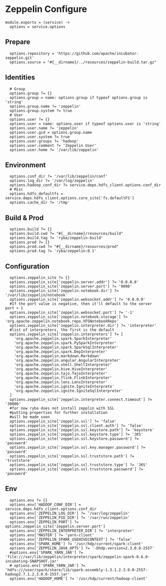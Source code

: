 
# Zeppelin Configure

    module.exports = (service) ->
      options = service.options

## Prepare

      options.repository = 'https://github.com/apache/incubator-zeppelin.git'
      options.source = "#{__dirname}/../resources/zeppelin-build.tar.gz"

## Identities

      # Group
      options.group ?= {}
      options.group = name: options.group if typeof options.group is 'string'
      options.group.name ?= 'zeppelin'
      options.group.system ?= true
      # User
      options.user ?= {}
      options.user = name: options.user if typeof options.user is 'string'
      options.user.name ?= 'zeppelin'
      options.user.gid = options.group.name
      options.user.system ?= true
      options.user.groups ?= 'hadoop'
      options.user.comment ?= 'Zeppelin User'
      options.user.home ?= '/var/lib/zeppelin'

## Environment

      options.conf_dir ?= '/var/lib/zeppelin/conf'
      options.log_dir ?= '/var/log/zeppelin'
      options.hadoop_conf_dir ?= service.deps.hdfs_client.options.conf_dir
      # Misc
      options.hdfs_defaultfs = service.deps.hdfs_client.options.core_site['fs.defaultFS']
      options.cache_dir ?= '/tmp'

## Build & Prod

      options.build ?= {}
      options.build.cwd ?= "#{__dirname}/resources/build"
      options.build.tag ?= 'ryba/zeppelin-build'
      options.prod ?= {}
      options.prod.cwd ?= "#{__dirname}/resources/prod"
      options.prod.tag ?= 'ryba/zeppelin:0.1'

## Configuration

      options.zeppelin_site ?= {}
      options.zeppelin_site['zeppelin.server.addr'] ?= '0.0.0.0'
      options.zeppelin_site['zeppelin.server.port'] ?= '9090'
      options.zeppelin_site['zeppelin.notebook.dir'] ?= '/var/lib/zeppelin/notebook'
      options.zeppelin_site['zeppelin.websocket.addr'] ?= '0.0.0.0'
      #If the port value is negative, then it'll default to the server port + 1
      options.zeppelin_site['zeppelin.websocket.port'] ?= '-1'
      options.zeppelin_site['zeppelin.notebook.storage'] ?= 'org.apache.zeppelin.notebook.repo.VFSNotebookRepo'
      options.zeppelin_site['zeppelin.interpreter.dir'] ?= 'interpreter'
      #list of interpreters, the first is the default 
      options.zeppelin_site['zeppelin.interpreters'] ?= [
        'org.apache.zeppelin.spark.SparkInterpreter'
        'org.apache.zeppelin.spark.PySparkInterpreter'
        'org.apache.zeppelin.spark.SparkSqlInterpreter'
        'org.apache.zeppelin.spark.DepInterpreter'
        'org.apache.zeppelin.markdown.Markdown'
        'org.apache.zeppelin.angular.AngularInterpreter'
        'org.apache.zeppelin.shell.ShellInterpreter'
        'org.apache.zeppelin.hive.HiveInterpreter'
        'org.apache.zeppelin.tajo.TajoInterpreter'
        'org.apache.zeppelin.flink.FlinkInterpreter'
        'org.apache.zeppelin.lens.LensInterpreter'
        'org.apache.zeppelin.ignite.IgniteInterprete'
        'org.apache.zeppelin.ignite.IgniteSqlInterpreter'
      ]
      options.zeppelin_site['zeppelin.interpreter.connect.timeout'] ?= '30000'
      #for now ryba does not install zepplin with SSL
      #putting properties for further installation
      #will be made soon
      options.zeppelin_site['zeppelin.ssl'] ?= 'false'
      options.zeppelin_site['zeppelin.ssl.client.auth'] ?= 'false'
      options.zeppelin_site['zeppelin.ssl.keystore.path'] ?= 'keystore'
      options.zeppelin_site['zeppelin.ssl.keystore.type'] ?= 'JKS'
      options.zeppelin_site['zeppelin.ssl.keystore.password'] ?= 'password'
      options.zeppelin_site['zeppelin.ssl.key.manager.password'] ?= 'password'
      options.zeppelin_site['zeppelin.ssl.truststore.path'] ?= 'truststore'
      options.zeppelin_site['zeppelin.ssl.truststore.type'] ?= 'JKS'
      options.zeppelin_site['zeppelin.ssl.truststore.password'] ?= 'password'

## Env

      options.env ?= {}
      options.env['HADOOP_CONF_DIR'] = service.deps.hdfs_client.options.conf_dir
      options.env['ZEPPELIN_LOG_DIR'] ?= '/var/log/zeppelin'
      options.env['ZEPPELIN_PID_DIR'] ?= '/var/run/zeppelin'
      options.env['ZEPPELIN_PORT'] ?= options.zeppelin_site['zeppelin.server.port']
      options.env['ZEPPELIN_INTERPRETER_DIR'] ?= 'interpreter'
      options.env['MASTER'] ?= 'yarn-client'
      options.env['ZEPPELIN_SPARK_USEHIVECONTEXT'] ?= 'false'
      options.env['SPARK_HOME'] ?= '/usr/hdp/current/spark-client'
      options.env['ZEPPELIN_JAVA_OPTS'] ?= '-Dhdp.version=2.3.0.0-2557'
      #options.env['SPARK_YARN_JAR'] ?= 'file:///var/lib/zeppelin/interpreter/spark/zeppelin-spark-0.6.0-incubating-SNAPSHOT.jar'
      # options.env['SPARK_YARN_JAR'] ?= 'hdfs:///user/spark/share/lib/spark-assembly-1.3.1.2.3.0.0-2557-hadoop2.7.1.2.3.0.0-2557.jar'
      options.env['HADOOP_HOME'] ?= '/usr/hdp/current/hadoop-client'
